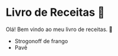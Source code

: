 # Livro de Receitas :book:

Olá! Bem vindo ao meu livro de receitas. :wave:

- Strogonoff de frango
- Pavê